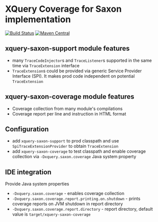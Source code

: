 # XQuery Coverage for Saxon implementation

[![Build Status](https://travis-ci.org/lizardev/xquery-saxon.svg?branch=master)](https://travis-ci.org/lizardev/xquery-saxon) [![Maven Central](https://maven-badges.herokuapp.com/maven-central/com.github.lizardev/xquery-saxon-coverage/badge.svg)](https://maven-badges.herokuapp.com/maven-central/com.github.lizardev/xquery-saxon-coverage)

## xquery-saxon-support module features
* many `TraceCodeInjector`s and `TraceListener`s supported in the same time via `TraceExtension` interface
* `TraceExtension`s could be provided via generic Service Provider Interface (SPI). It makes prod code independent on potential `TraceExtension`

## xquery-saxon-coverage module features
* Coverage collection from many module's compilations
* Coverage report per line and instruction in HTML format

## Configuration
* add `xquery-saxon-support` to prod classpath and use `SpiTraceExtensionProvider` to obtain `TraceExtension`
* add `xquery-saxon-coverage` to test classpath and enable coverage collection via `-Dxquery.saxon.coverage` Java system property

## IDE integration
Provide Java system properties
* `-Dxquery.saxon.coverage` - enables coverage collection
* `-Dxquery.saxon.coverage.report.printing.on.shutdown` - prints coverage reports on JVM shutdown in report directory
* `-Dxquery.saxon.coverage.report.directory` - report directory, default value is `target/xquery-saxon-coverage`
